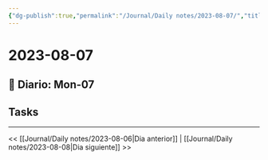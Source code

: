 ```yaml
---
{"dg-publish":true,"permalink":"/Journal/Daily notes/2023-08-07/","title":"2023-08-07","tags":["Daily"],"created":"2023-08-07T01:41:51.411-05:00","updated":"2023-08-09T21:34:51.573-05:00"}
---
```



# 2023-08-07

## 📅 Diario: Mon-07

## Tasks

- - - 

<< [[Journal/Daily notes/2023-08-06\|Dia anterior]] | [[Journal/Daily notes/2023-08-08\|Dia siguiente]] >>
